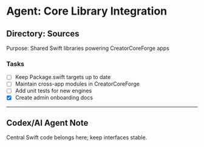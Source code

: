 # Agent: Core Library Integration

## Directory: Sources
Purpose: Shared Swift libraries powering CreatorCoreForge apps

### Tasks
- [ ] Keep Package.swift targets up to date
- [ ] Maintain cross-app modules in CreatorCoreForge
- [ ] Add unit tests for new engines
- [x] Create admin onboarding docs

---

## Codex/AI Agent Note
Central Swift code belongs here; keep interfaces stable.
